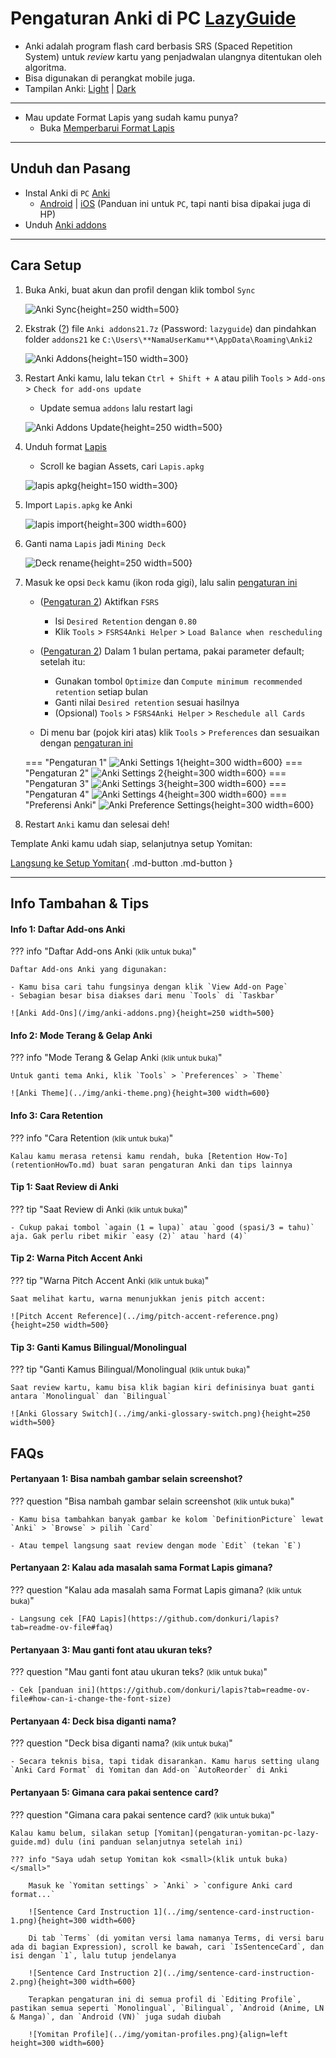 # Pengaturan Anki di PC [LazyGuide](https://lazyguidejp.github.io/jp-lazy-guide/setupAnki/)

- Anki adalah program flash card berbasis SRS (Spaced Repetition System) untuk _review_ kartu yang penjadwalan ulangnya ditentukan oleh algoritma.
- Bisa digunakan di perangkat mobile juga.
- Tampilan Anki: [Light](../img/anki-pc-light.png) | [Dark](../img/anki-pc-dark.png)

---

- Mau update Format Lapis yang sudah kamu punya?
    - Buka [Memperbarui Format Lapis](pembaruan-format-lapis.md)

---

## Unduh dan Pasang

- Instal Anki di `PC` [Anki](https://apps.ankiweb.net/)
    - [Android](https://play.google.com/store/apps/details?id=com.ichi2.anki&hl=en_US) | [iOS](https://apps.apple.com/us/app/ankimobile-flashcards/id373493387) (Panduan ini untuk `PC`, tapi nanti bisa dipakai juga di HP)
- Unduh [Anki addons](https://drive.google.com/drive/folders/1dfmYAp0eg_bhhAkohUISYaS6B6QOBtww?usp=sharing)

---

## Cara Setup
1. Buka Anki, buat akun dan profil dengan klik tombol `Sync`

    ![Anki Sync](../img/anki-sync.png){height=250 width=500}

2. Ekstrak ([?](https://www.webhostinghub.com/help/learn/website/managing-files/extract-file)) file `Anki addons21.7z` (Password: `lazyguide`) dan pindahkan folder `addons21` ke `C:\Users\**NamaUserKamu**\AppData\Roaming\Anki2`

    ![Anki Addons](../img/addons-directory.png){height=150 width=300}

3. Restart Anki kamu, lalu tekan `Ctrl + Shift + A` atau pilih `Tools` > `Add-ons` > `Check for add-ons update`
    - Update semua `addons` lalu restart lagi

    ![Anki Addons Update](../img/addons-update.png){height=250 width=500}

4. Unduh format [Lapis](https://github.com/donkuri/lapis/releases/latest)
    - Scroll ke bagian Assets, cari `Lapis.apkg`

    ![lapis apkg](../img/lapis-apkg.png){height=150 width=300}

5. Import `Lapis.apkg` ke Anki

    ![lapis import](../img/lapis-import.png){height=300 width=600}

6. Ganti nama `Lapis` jadi `Mining Deck`

    ![Deck rename](../img/deck-rename.png){height=250 width=500}

7. Masuk ke opsi `Deck` kamu (ikon roda gigi), lalu salin [pengaturan ini](pengaturan-anki-pc-lazy-guide.md/#__tabbed_1_1)
    - ([Pengaturan 2](pengaturan-anki-pc-lazy-guide.md/#__tabbed_1_2)) Aktifkan `FSRS`
        - Isi `Desired Retention` dengan `0.80`
        - Klik `Tools` > `FSRS4Anki Helper` > `Load Balance when rescheduling`

    - ([Pengaturan 2](pengaturan-anki-pc-lazy-guide.md/#__tabbed_1_2)) Dalam 1 bulan pertama, pakai parameter default; setelah itu:
        - Gunakan tombol `Optimize` dan `Compute minimum recommended retention` setiap bulan
        - Ganti nilai `Desired retention` sesuai hasilnya
        - (Opsional) `Tools` > `FSRS4Anki Helper` > `Reschedule all Cards`

    - Di menu bar (pojok kiri atas) klik `Tools` > `Preferences` dan sesuaikan dengan [pengaturan ini](pengaturan-anki-pc-lazy-guide.md/#__tabbed_1_5)

    === "Pengaturan 1"
        ![Anki Settings 1](../img/anki-settings-1.png){height=300 width=600}
    === "Pengaturan 2"
        ![Anki Settings 2](../img/anki-settings-2.png){height=300 width=600}
    === "Pengaturan 3"
        ![Anki Settings 3](../img/anki-settings-3.png){height=300 width=600}
    === "Pengaturan 4"
        ![Anki Settings 4](../img/anki-settings-4.png){height=300 width=600}
    === "Preferensi Anki"
        ![Anki Preference Settings](../img/anki-preference-settings.png){height=300 width=600}

8. Restart `Anki` kamu dan selesai deh!

Template Anki kamu udah siap, selanjutnya setup Yomitan:

[Langsung ke Setup Yomitan](pengaturan-yomitan-pc-lazy-guide.md){ .md-button .md-button }

---

## Info Tambahan & Tips

#### Info 1: Daftar Add-ons Anki

??? info "Daftar Add-ons Anki <small>(klik untuk buka)</small>"

    Daftar Add-ons Anki yang digunakan:

    - Kamu bisa cari tahu fungsinya dengan klik `View Add-on Page`
    - Sebagian besar bisa diakses dari menu `Tools` di `Taskbar`

    ![Anki Add-Ons](/img/anki-addons.png){height=250 width=500}

#### Info 2: Mode Terang & Gelap Anki

??? info "Mode Terang & Gelap Anki <small>(klik untuk buka)</small>"

    Untuk ganti tema Anki, klik `Tools` > `Preferences` > `Theme`

    ![Anki Theme](../img/anki-theme.png){height=300 width=600}

#### Info 3: Cara Retention

??? info "Cara Retention <small>(klik untuk buka)</small>"

    Kalau kamu merasa retensi kamu rendah, buka [Retention How-To](retentionHowTo.md) buat saran pengaturan Anki dan tips lainnya

#### Tip 1: Saat Review di Anki

??? tip "Saat Review di Anki <small>(klik untuk buka)</small>"

    - Cukup pakai tombol `again (1 = lupa)` atau `good (spasi/3 = tahu)` aja. Gak perlu ribet mikir `easy (2)` atau `hard (4)`

#### Tip 2: Warna Pitch Accent Anki

??? tip "Warna Pitch Accent Anki <small>(klik untuk buka)</small>"

    Saat melihat kartu, warna menunjukkan jenis pitch accent:

    ![Pitch Accent Reference](../img/pitch-accent-reference.png){height=250 width=500}

#### Tip 3: Ganti Kamus Bilingual/Monolingual

??? tip "Ganti Kamus Bilingual/Monolingual <small>(klik untuk buka)</small>"

    Saat review kartu, kamu bisa klik bagian kiri definisinya buat ganti antara `Monolingual` dan `Bilingual`

    ![Anki Glossary Switch](../img/anki-glossary-switch.png){height=250 width=500}

## FAQs

#### Pertanyaan 1: Bisa nambah gambar selain screenshot?

??? question "Bisa nambah gambar selain screenshot <small>(klik untuk buka)</small>"

    - Kamu bisa tambahkan banyak gambar ke kolom `DefinitionPicture` lewat `Anki` > `Browse` > pilih `Card`

    - Atau tempel langsung saat review dengan mode `Edit` (tekan `E`)

#### Pertanyaan 2: Kalau ada masalah sama Format Lapis gimana?

??? question "Kalau ada masalah sama Format Lapis gimana? <small>(klik untuk buka)</small>"

    - Langsung cek [FAQ Lapis](https://github.com/donkuri/lapis?tab=readme-ov-file#faq)

#### Pertanyaan 3: Mau ganti font atau ukuran teks?

??? question "Mau ganti font atau ukuran teks? <small>(klik untuk buka)</small>"

    - Cek [panduan ini](https://github.com/donkuri/lapis?tab=readme-ov-file#how-can-i-change-the-font-size)

#### Pertanyaan 4: Deck bisa diganti nama?

??? question "Deck bisa diganti nama? <small>(klik untuk buka)</small>"

    - Secara teknis bisa, tapi tidak disarankan. Kamu harus setting ulang `Anki Card Format` di Yomitan dan Add-on `AutoReorder` di Anki

#### Pertanyaan 5: Gimana cara pakai sentence card?

??? question "Gimana cara pakai sentence card? <small>(klik untuk buka)</small>"

    Kalau kamu belum, silakan setup [Yomitan](pengaturan-yomitan-pc-lazy-guide.md) dulu (ini panduan selanjutnya setelah ini)

    ??? info "Saya udah setup Yomitan kok <small>(klik untuk buka)</small>"

        Masuk ke `Yomitan settings` > `Anki` > `configure Anki card format...`

        ![Sentence Card Instruction 1](../img/sentence-card-instruction-1.png){height=300 width=600}
        
        Di tab `Terms` (di yomitan versi lama namanya Terms, di versi baru ada di bagian Expression), scroll ke bawah, cari `IsSentenceCard`, dan isi dengan `1`, lalu tutup jendelanya

        ![Sentence Card Instruction 2](../img/sentence-card-instruction-2.png){height=300 width=600}

        Terapkan pengaturan ini di semua profil di `Editing Profile`, pastikan semua seperti `Monolingual`, `Bilingual`, `Android (Anime, LN & Manga)`, dan `Android (VN)` juga sudah diubah

        ![Yomitan Profile](../img/yomitan-profiles.png){align=left height=300 width=600}
